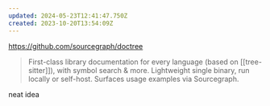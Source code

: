 ```yaml
---
updated: 2024-05-23T12:41:47.750Z
created: 2023-10-20T13:54:09Z
---
```

https://github.com/sourcegraph/doctree

> First-class library documentation for every language (based on [[tree-sitter]]), with symbol search & more. Lightweight single binary, run locally or self-host. Surfaces usage examples via Sourcegraph.

neat idea